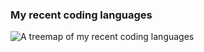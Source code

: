 ### My recent coding languages

![A treemap of my recent coding languages](https://git-stats.lizhen.workers.dev/languages.svg)
